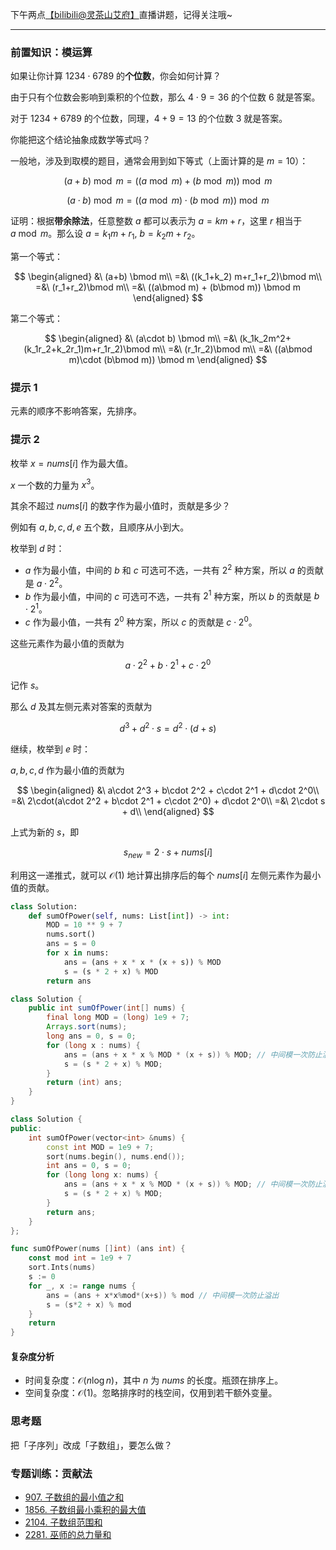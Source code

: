 下午两点[【biIibiIi@灵茶山艾府】](https://space.bilibili.com/206214)直播讲题，记得关注哦~

---

### 前置知识：模运算

如果让你计算 $1234\cdot 6789$ 的**个位数**，你会如何计算？

由于只有个位数会影响到乘积的个位数，那么 $4\cdot 9=36$ 的个位数 $6$ 就是答案。

对于 $1234+6789$ 的个位数，同理，$4+9=13$ 的个位数 $3$ 就是答案。

你能把这个结论抽象成数学等式吗？

一般地，涉及到取模的题目，通常会用到如下等式（上面计算的是 $m=10$）：

$$
(a+b)\bmod m = ((a\bmod m) + (b\bmod m)) \bmod m
$$

$$
(a\cdot b) \bmod m=((a\bmod m)\cdot  (b\bmod m)) \bmod m
$$

证明：根据**带余除法**，任意整数 $a$ 都可以表示为 $a=km+r$，这里 $r$ 相当于 $a\bmod m$。那么设 $a=k_1m+r_1,\ b=k_2m+r_2$。

第一个等式：

$$
\begin{aligned}
&\ (a+b) \bmod m\\
=&\ ((k_1+k_2) m+r_1+r_2)\bmod m\\
=&\ (r_1+r_2)\bmod m\\
=&\ ((a\bmod m) + (b\bmod m)) \bmod m
\end{aligned}
$$

第二个等式：

$$
\begin{aligned}
&\ (a\cdot b) \bmod m\\
=&\ (k_1k_2m^2+(k_1r_2+k_2r_1)m+r_1r_2)\bmod m\\
=&\ (r_1r_2)\bmod m\\
=&\ ((a\bmod m)\cdot  (b\bmod m)) \bmod m
\end{aligned}
$$

### 提示 1

元素的顺序不影响答案，先排序。

### 提示 2

枚举 $x=\textit{nums}[i]$ 作为最大值。

$x$ 一个数的力量为 $x^3$。

其余不超过 $\textit{nums}[i]$ 的数字作为最小值时，贡献是多少？

例如有 $a,b,c,d,e$ 五个数，且顺序从小到大。

枚举到 $d$ 时：

- $a$ 作为最小值，中间的 $b$ 和 $c$ 可选可不选，一共有 $2^2$ 种方案，所以 $a$ 的贡献是 $a\cdot 2^2$。
- $b$ 作为最小值，中间的 $c$ 可选可不选，一共有 $2^1$ 种方案，所以 $b$ 的贡献是 $b\cdot 2^1$。
- $c$ 作为最小值，一共有 $2^0$ 种方案，所以 $c$ 的贡献是 $c\cdot 2^0$。 

这些元素作为最小值的贡献为 

$$
a\cdot 2^2 + b\cdot 2^1 + c\cdot 2^0
$$

记作 $\textit{s}$。

那么 $d$ 及其左侧元素对答案的贡献为

$$
d^3 + d^2\cdot s = d^2\cdot(d+s)
$$

继续，枚举到 $e$ 时：

$a,b,c,d$ 作为最小值的贡献为

$$
\begin{aligned}
&\ a\cdot 2^3 + b\cdot 2^2 + c\cdot 2^1 + d\cdot 2^0\\
=&\ 2\cdot(a\cdot 2^2 + b\cdot 2^1 + c\cdot 2^0) + d\cdot 2^0\\
=&\ 2\cdot s + d\\
\end{aligned}
$$

上式为新的 $s$，即

$$
s_{\textit{new}} = 2\cdot s + \textit{nums}[i]
$$

利用这一递推式，就可以 $\mathcal{O}(1)$ 地计算出排序后的每个 $\textit{nums}[i]$ 左侧元素作为最小值的贡献。

```py [sol1-Python3]
class Solution:
    def sumOfPower(self, nums: List[int]) -> int:
        MOD = 10 ** 9 + 7
        nums.sort()
        ans = s = 0
        for x in nums:
            ans = (ans + x * x * (x + s)) % MOD
            s = (s * 2 + x) % MOD
        return ans
```

```java [sol1-Java]
class Solution {
    public int sumOfPower(int[] nums) {
        final long MOD = (long) 1e9 + 7;
        Arrays.sort(nums);
        long ans = 0, s = 0;
        for (long x : nums) {
            ans = (ans + x * x % MOD * (x + s)) % MOD; // 中间模一次防止溢出
            s = (s * 2 + x) % MOD;
        }
        return (int) ans;
    }
}
```

```cpp [sol1-C++]
class Solution {
public:
    int sumOfPower(vector<int> &nums) {
        const int MOD = 1e9 + 7;
        sort(nums.begin(), nums.end());
        int ans = 0, s = 0;
        for (long long x: nums) {
            ans = (ans + x * x % MOD * (x + s)) % MOD; // 中间模一次防止溢出
            s = (s * 2 + x) % MOD;
        }
        return ans;
    }
};
```

```go [sol1-Go]
func sumOfPower(nums []int) (ans int) {
	const mod int = 1e9 + 7
	sort.Ints(nums)
	s := 0
	for _, x := range nums {
		ans = (ans + x*x%mod*(x+s)) % mod // 中间模一次防止溢出
		s = (s*2 + x) % mod
	}
	return
}
```

#### 复杂度分析

- 时间复杂度：$\mathcal{O}(n\log n)$，其中 $n$ 为 $\textit{nums}$ 的长度。瓶颈在排序上。
- 空间复杂度：$\mathcal{O}(1)$。忽略排序时的栈空间，仅用到若干额外变量。

### 思考题

把「子序列」改成「子数组」，要怎么做？

### 专题训练：贡献法

- [907. 子数组的最小值之和](https://leetcode.cn/problems/sum-of-subarray-minimums/)
- [1856. 子数组最小乘积的最大值](https://leetcode.cn/problems/maximum-subarray-min-product/)
- [2104. 子数组范围和](https://leetcode.cn/problems/sum-of-subarray-ranges/)
- [2281. 巫师的总力量和](https://leetcode.cn/problems/sum-of-total-strength-of-wizards/)


